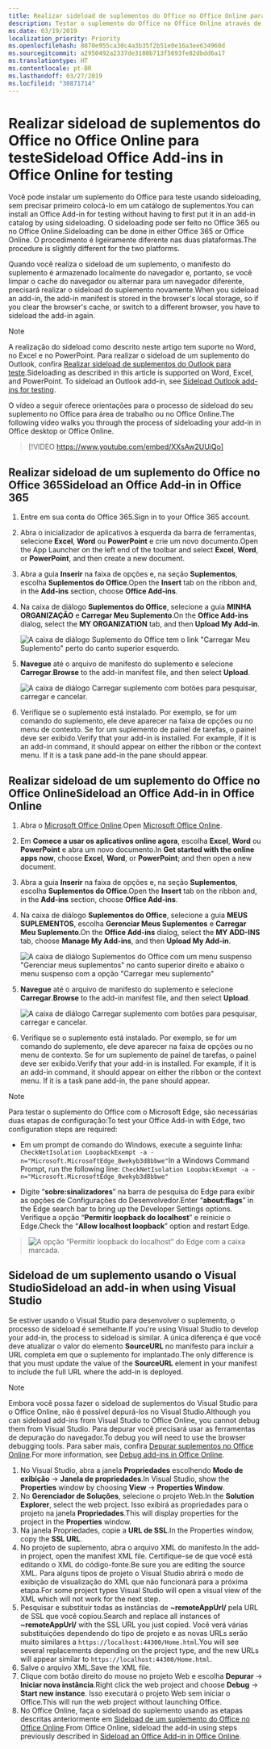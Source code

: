 ```yaml
---
title: Realizar sideload de suplementos do Office no Office Online para teste
description: Testar o suplemento do Office no Office Online através de sideloading
ms.date: 03/19/2019
localization_priority: Priority
ms.openlocfilehash: 8870e955ca30c4a3b35f2b51e0e16a3ee634960d
ms.sourcegitcommit: a2950492a2337de3180b713f5693fe82dbdd6a17
ms.translationtype: HT
ms.contentlocale: pt-BR
ms.lasthandoff: 03/27/2019
ms.locfileid: "30871714"
---
```

# <a name="sideload-office-add-ins-in-office-online-for-testing"></a><span data-ttu-id="3d3e0-103">Realizar sideload de suplementos do Office no Office Online para teste</span><span class="sxs-lookup"><span data-stu-id="3d3e0-103">Sideload Office Add-ins in Office Online for testing</span></span>

<span data-ttu-id="3d3e0-104">Você pode instalar um suplemento do Office para teste usando sideloading, sem precisar primeiro colocá-lo em um catálogo de suplementos.</span><span class="sxs-lookup"><span data-stu-id="3d3e0-104">You can install an Office Add-in for testing without having to first put it in an add-in catalog by using sideloading.</span></span> <span data-ttu-id="3d3e0-105">O sideloading pode ser feito no Office 365 ou no Office Online.</span><span class="sxs-lookup"><span data-stu-id="3d3e0-105">Sideloading can be done in either Office 365 or Office Online.</span></span> <span data-ttu-id="3d3e0-106">O procedimento é ligeiramente diferente nas duas plataformas.</span><span class="sxs-lookup"><span data-stu-id="3d3e0-106">The procedure is slightly different for the two platforms.</span></span> 

<span data-ttu-id="3d3e0-107">Quando você realiza o sideload de um suplemento, o manifesto do suplemento é armazenado localmente do navegador e, portanto, se você limpar o cache do navegador ou alternar para um navegador diferente, precisará realizar o sideload do suplemento novamente.</span><span class="sxs-lookup"><span data-stu-id="3d3e0-107">When you sideload an add-in, the add-in manifest is stored in the browser's local storage, so if you clear the browser's cache, or switch to a different browser, you have to sideload the add-in again.</span></span>


> [!NOTE]
> <span data-ttu-id="3d3e0-p102">A realização do sideload como descrito neste artigo tem suporte no Word, no Excel e no PowerPoint. Para realizar o sideload de um suplemento do Outlook, confira [Realizar sideload de suplementos do Outlook para teste](/outlook/add-ins/sideload-outlook-add-ins-for-testing).</span><span class="sxs-lookup"><span data-stu-id="3d3e0-p102">Sideloading as described in this article is supported on Word, Excel, and PowerPoint. To sideload an Outlook add-in, see [Sideload Outlook add-ins for testing](/outlook/add-ins/sideload-outlook-add-ins-for-testing).</span></span>

<span data-ttu-id="3d3e0-110">O vídeo a seguir oferece orientações para o processo de sideload do seu suplemento no Office para área de trabalho ou no Office Online.</span><span class="sxs-lookup"><span data-stu-id="3d3e0-110">The following video walks you through the process of sideloading your add-in in Office desktop or Office Online.</span></span>  


> [!VIDEO https://www.youtube.com/embed/XXsAw2UUiQo]

## <a name="sideload-an-office-add-in-in-office-365"></a><span data-ttu-id="3d3e0-111">Realizar sideload de um suplemento do Office no Office 365</span><span class="sxs-lookup"><span data-stu-id="3d3e0-111">Sideload an Office Add-in in Office 365</span></span>


1. <span data-ttu-id="3d3e0-112">Entre em sua conta do Office 365.</span><span class="sxs-lookup"><span data-stu-id="3d3e0-112">Sign in to your Office 365 account.</span></span>
    
2. <span data-ttu-id="3d3e0-113">Abra o inicializador de aplicativos à esquerda da barra de ferramentas, selecione  **Excel**, **Word** ou **PowerPoint** e crie um novo documento.</span><span class="sxs-lookup"><span data-stu-id="3d3e0-113">Open the App Launcher on the left end of the toolbar and select  **Excel**,  **Word**, or  **PowerPoint**, and then create a new document.</span></span>
    
3. <span data-ttu-id="3d3e0-114">Abra a guia **Inserir** na faixa de opções e, na seção **Suplementos**, escolha **Suplementos do Office**.</span><span class="sxs-lookup"><span data-stu-id="3d3e0-114">Open the  **Insert** tab on the ribbon and, in the **Add-ins** section, choose **Office Add-ins**.</span></span>
    
4. <span data-ttu-id="3d3e0-115">Na caixa de diálogo **Suplementos do Office**, selecione a guia **MINHA ORGANIZAÇÃO** e **Carregar Meu Suplemento**.</span><span class="sxs-lookup"><span data-stu-id="3d3e0-115">On the  **Office Add-ins** dialog, select the **MY ORGANIZATION** tab, and then **Upload My Add-in**.</span></span>
    
    ![A caixa de diálogo Suplemento do Office tem o link  "Carregar Meu Suplemento" perto do canto superior esquerdo.](../images/office-add-ins.png)

5.  <span data-ttu-id="3d3e0-117">**Navegue** até o arquivo de manifesto do suplemento e selecione **Carregar**.</span><span class="sxs-lookup"><span data-stu-id="3d3e0-117">**Browse** to the add-in manifest file, and then select **Upload**.</span></span>
    
    ![A caixa de diálogo Carregar suplemento com botões para pesquisar, carregar e cancelar.](../images/upload-add-in.png)

6. <span data-ttu-id="3d3e0-p103">Verifique se o suplemento está instalado. Por exemplo, se for um comando do suplemento, ele deve aparecer na faixa de opções ou no menu de contexto. Se for um suplemento de painel de tarefas, o painel deve ser exibido.</span><span class="sxs-lookup"><span data-stu-id="3d3e0-p103">Verify that your add-in is installed. For example, if it is an add-in command, it should appear on either the ribbon or the context menu. If it is a task pane add-in the pane should appear.</span></span>
    

## <a name="sideload-an-office-add-in-in-office-online"></a><span data-ttu-id="3d3e0-122">Realizar sideload de um suplemento do Office no Office Online</span><span class="sxs-lookup"><span data-stu-id="3d3e0-122">Sideload an Office Add-in in Office Online</span></span>


1. <span data-ttu-id="3d3e0-123">Abra o [Microsoft Office Online](https://office.live.com/).</span><span class="sxs-lookup"><span data-stu-id="3d3e0-123">Open [Microsoft Office Online](https://office.live.com/).</span></span>
    
2. <span data-ttu-id="3d3e0-124">Em **Comece a usar os aplicativos online agora**, escolha **Excel**, **Word** ou **PowerPoint** e abra um novo documento.</span><span class="sxs-lookup"><span data-stu-id="3d3e0-124">In  **Get started with the online apps now**, choose  **Excel**,  **Word**, or  **PowerPoint**; and then open a new document.</span></span>
    
3. <span data-ttu-id="3d3e0-125">Abra a guia **Inserir** na faixa de opções e, na seção **Suplementos**, escolha **Suplementos do Office**.</span><span class="sxs-lookup"><span data-stu-id="3d3e0-125">Open the  **Insert** tab on the ribbon and, in the **Add-ins** section, choose **Office Add-ins**.</span></span>
    
4. <span data-ttu-id="3d3e0-126">Na caixa de diálogo **Suplementos do Office**, selecione a guia **MEUS SUPLEMENTOS**, escolha **Gerenciar Meus Suplementos** e **Carregar Meu Suplemento**.</span><span class="sxs-lookup"><span data-stu-id="3d3e0-126">On the  **Office Add-ins** dialog, select the **MY ADD-INS** tab, choose **Manage My Add-ins**, and then  **Upload My Add-in**.</span></span>
    
    ![A caixa de diálogo Suplementos do Office com um menu suspenso "Gerenciar meus suplementos" no canto superior direito e abaixo o menu suspenso com a opção "Carregar meu suplemento"](../images/office-add-ins-my-account.png)

5.  <span data-ttu-id="3d3e0-128">**Navegue** até o arquivo de manifesto do suplemento e selecione **Carregar**.</span><span class="sxs-lookup"><span data-stu-id="3d3e0-128">**Browse** to the add-in manifest file, and then select **Upload**.</span></span>
    
    ![A caixa de diálogo Carregar suplemento com botões para pesquisar, carregar e cancelar.](../images/upload-add-in.png)

6. <span data-ttu-id="3d3e0-p104">Verifique se o suplemento está instalado. Por exemplo, se for um comando do suplemento, ele deve aparecer na faixa de opções ou no menu de contexto. Se for um suplemento de painel de tarefas, o painel deve ser exibido.</span><span class="sxs-lookup"><span data-stu-id="3d3e0-p104">Verify that your add-in is installed. For example, if it is an add-in command, it should appear on either the ribbon or the context menu. If it is a task pane add-in, the pane should appear.</span></span>

> [!NOTE]
><span data-ttu-id="3d3e0-133">Para testar o suplemento do Office com o Microsoft Edge, são necessárias duas etapas de configuração:</span><span class="sxs-lookup"><span data-stu-id="3d3e0-133">To test your Office Add-in with Edge, two configuration steps are required:</span></span> 
>
> - <span data-ttu-id="3d3e0-134">Em um prompt de comando do Windows, execute a seguinte linha: `CheckNetIsolation LoopbackExempt -a -n="Microsoft.MicrosoftEdge_8wekyb3d8bbwe"`</span><span class="sxs-lookup"><span data-stu-id="3d3e0-134">In a Windows Command Prompt, run the following line: `CheckNetIsolation LoopbackExempt -a -n="Microsoft.MicrosoftEdge_8wekyb3d8bbwe"`</span></span>
>
> - <span data-ttu-id="3d3e0-135">Digite “**sobre:sinalizadores**” na barra de pesquisa do Edge para exibir as opções de Configurações do Desenvolvedor.</span><span class="sxs-lookup"><span data-stu-id="3d3e0-135">Enter “**about:flags**” in the Edge search bar to bring up the Developer Settings options.</span></span>  <span data-ttu-id="3d3e0-136">Verifique a opção “**Permitir loopback do localhost**” e reinicie o Edge.</span><span class="sxs-lookup"><span data-stu-id="3d3e0-136">Check the “**Allow localhost loopback**” option and restart Edge.</span></span>

>    ![A opção “Permitir loopback do localhost” do Edge com a caixa marcada.](../images/allow-localhost-loopback.png)

## <a name="sideload-an-add-in-when-using-visual-studio"></a><span data-ttu-id="3d3e0-138">Sideload de um suplemento usando o Visual Studio</span><span class="sxs-lookup"><span data-stu-id="3d3e0-138">Sideload an add-in when using Visual Studio</span></span>

<span data-ttu-id="3d3e0-139">Se estiver usando o Visual Studio para desenvolver o suplemento, o processo de sideload é semelhante.</span><span class="sxs-lookup"><span data-stu-id="3d3e0-139">If you're using Visual Studio to develop your add-in, the process to sideload is similar.</span></span> <span data-ttu-id="3d3e0-140">A única diferença é que você deve atualizar o valor do elemento **SourceURL** no manifesto para incluir a URL completa em que o suplemento for implantado.</span><span class="sxs-lookup"><span data-stu-id="3d3e0-140">The only difference is that you must update the value of the **SourceURL** element in your manifest to include the full URL where the add-in is deployed.</span></span>

> [!NOTE]
> <span data-ttu-id="3d3e0-141">Embora você possa fazer o sideload de suplementos do Visual Studio para o Office Online, não é possível depurá-los no Visual Studio.</span><span class="sxs-lookup"><span data-stu-id="3d3e0-141">Although you can sideload add-ins from Visual Studio to Office Online, you cannot debug them from Visual Studio.</span></span> <span data-ttu-id="3d3e0-142">Para depurar você precisará usar as ferramentas de depuração do navegador.</span><span class="sxs-lookup"><span data-stu-id="3d3e0-142">To debug you will need to use the browser debugging tools.</span></span> <span data-ttu-id="3d3e0-143">Para saber mais, confira [Depurar suplementos no Office Online](debug-add-ins-in-office-online.md).</span><span class="sxs-lookup"><span data-stu-id="3d3e0-143">For more information, see [Debug add-ins in Office Online](debug-add-ins-in-office-online.md).</span></span>

1. <span data-ttu-id="3d3e0-144">No Visual Studio, abra a janela **Propriedades** escolhendo **Modo de exibição** -> **Janela de propriedades**.</span><span class="sxs-lookup"><span data-stu-id="3d3e0-144">In Visual Studio, show the **Properties** window by choosing **View** -> **Properties Window**.</span></span>
2. <span data-ttu-id="3d3e0-145">No **Gerenciador de Soluções**, selecione o projeto Web.</span><span class="sxs-lookup"><span data-stu-id="3d3e0-145">In the **Solution Explorer**, select the web project.</span></span> <span data-ttu-id="3d3e0-146">Isso exibirá as propriedades para o projeto na janela **Propriedades**.</span><span class="sxs-lookup"><span data-stu-id="3d3e0-146">This will display properties for the project in the **Properties** window.</span></span>
3. <span data-ttu-id="3d3e0-147">Na janela Propriedades, copie a **URL de SSL**.</span><span class="sxs-lookup"><span data-stu-id="3d3e0-147">In the Properties window, copy the **SSL URL**.</span></span>
4. <span data-ttu-id="3d3e0-148">No projeto de suplemento, abra o arquivo XML do manifesto.</span><span class="sxs-lookup"><span data-stu-id="3d3e0-148">In the add-in project, open the manifest XML file.</span></span> <span data-ttu-id="3d3e0-149">Certifique-se de que você está editando o XML do código-fonte.</span><span class="sxs-lookup"><span data-stu-id="3d3e0-149">Be sure you are editing the source XML.</span></span> <span data-ttu-id="3d3e0-150">Para alguns tipos de projeto o Visual Studio abrirá o modo de exibição de visualização do XML que não funcionará para a próxima etapa.</span><span class="sxs-lookup"><span data-stu-id="3d3e0-150">For some project types Visual Studio will open a visual view of the XML which will not work for the next step.</span></span>
5. <span data-ttu-id="3d3e0-151">Pesquisar e substituir todas as instâncias de **~remoteAppUrl/** pela URL de SSL que você copiou.</span><span class="sxs-lookup"><span data-stu-id="3d3e0-151">Search and replace all instances of **~remoteAppUrl/** with the SSL URL you just copied.</span></span> <span data-ttu-id="3d3e0-152">Você verá várias substituições dependendo do tipo de projeto e as novas URLs serão muito similares a `https://localhost:44300/Home.html`.</span><span class="sxs-lookup"><span data-stu-id="3d3e0-152">You will see several replacements depending on the project type, and the new URLs will appear similar to `https://localhost:44300/Home.html`.</span></span>
6. <span data-ttu-id="3d3e0-153">Salve o arquivo XML.</span><span class="sxs-lookup"><span data-stu-id="3d3e0-153">Save the XML file.</span></span>
7. <span data-ttu-id="3d3e0-154">Clique com botão direito do mouse no projeto Web e escolha **Depurar** -> **Iniciar nova instância**.</span><span class="sxs-lookup"><span data-stu-id="3d3e0-154">Right click the web project and choose **Debug** -> **Start new instance**.</span></span> <span data-ttu-id="3d3e0-155">Isso executará o projeto Web sem iniciar o Office.</span><span class="sxs-lookup"><span data-stu-id="3d3e0-155">This will run the web project without launching Office.</span></span>
8. <span data-ttu-id="3d3e0-156">No Office Online, faça o sideload do suplemento usando as etapas descritas anteriormente em [Sideload de um suplemento do Office no Office Online](#sideload-an-office-add-in-in-office-online).</span><span class="sxs-lookup"><span data-stu-id="3d3e0-156">From Office Online, sideload the add-in using steps previously described in [Sideload an Office Add-in in Office Online](#sideload-an-office-add-in-in-office-online).</span></span>
